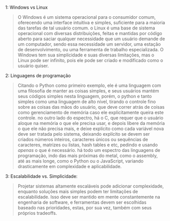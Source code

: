 1: Windows vs Linux
> O Windows é um sistema operacional para o consumidor comum, oferecendo uma interface intuitiva e simples, suficiente para a maioria das tarefas de tal usuário comum.
> o Linux é uma base de sistema operacional com diversas distribuições, feitas e mantidas por código aberto para saciar qualquer necessidade que um usuário demande de um computador, sendo essa necessidade um servidor, uma estação de desenvolvimento, ou uma ferramenta de trabalho especializada.
> O Windows tem sua simplicidade e suas diversas limitações, mas o Linux pode ser infinito, pois ele pode ser criado e modificado como o usuário quiser.

2: Linguagens de programação
> Citando o Python como primeiro exemplo, ele é uma linguagem com uma filosofia de manter as coisas simples, e seus usuários mantém seus códigos simples nesta linguagem, porém, o python e tanto simples como uma linguagem de alto nível, tirando o controle fino sobre as coisas das mãos do usuário, que deve correr atrás de coisas como gerenciamento de memória caso ele explicitamente queira este controle.
> no outro lado do espectro, há o C, que requer que o usuário aloque na memória o que ele precisa usar, e depois libere da memória o que ele não precisa mais, e deixe explícito como cada variável nova deve ser tratada pelo sistema, deixando explícito se devem ser criados números inteiros, caracteres únicos ou sequências de caracteres, matrizes ou listas, hash tables e etc, pedindo e usando *apenas* o que é necessário.
> há todo um espectro das linguagens de programação, indo das mais próximas do metal, como o assembly, até as mais longe, como o Python ou o JavaScript, variando drasticamente em complexidade e aplicabilidade.

3: Escalabilidade vs. Simplicidade: 
> Projetar sistemas altamente escaláveis pode adicionar complexidade, enquanto soluções mais simples podem ter limitações de escalabilidade. Isso deve ser mantido em mente constantemente na engenharia de software, e ferramentas devem ser escolhidas baseado nas prioridades, estas, por sua vez, também com seus próprios tradeoffs. 
